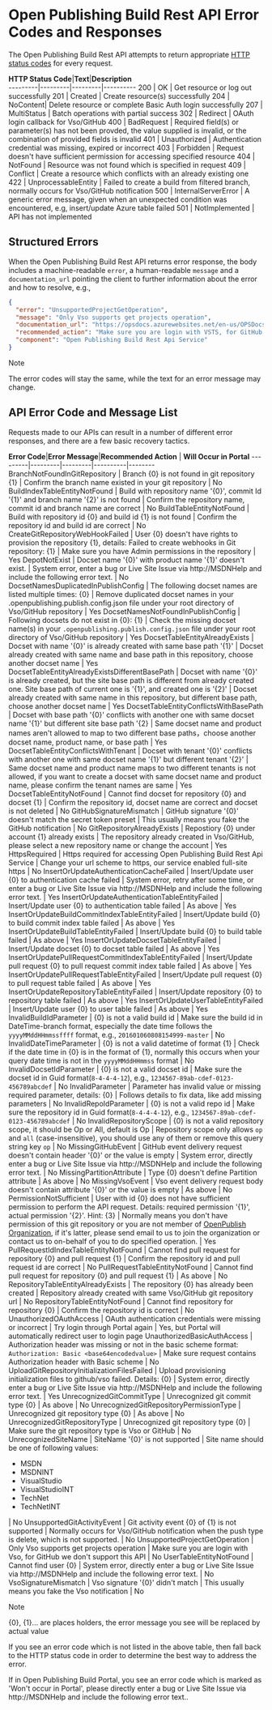 # Open Publishing Build Rest API Error Codes and Responses

The Open Publishing Build Rest API attempts to return appropriate [HTTP status codes](https://en.wikipedia.org/wiki/List_of_HTTP_status_codes) for every request.

**HTTP Status Code**|**Text**|**Description**  
---------|---------|---------|----------
200 | OK | Get resource or log out successfully
201 | Created | Create resource(s) successfully
204 | NoContent| Delete resource or complete Basic Auth login successfully
207 | MultiStatus | Batch operations with partial success
302 | Redirect | OAuth login callback for Vso/GitHub
400 | BadRequest | Required field(s) or parameter(s) has not been provded, the value supplied is invalid, or the combination of provided fields is invalid
401 | Unauthorized | Authentication credential was missing, expired or incorrect
403 | Forbidden | Request doesn't have sufficient permission for accessing specified resource
404 | NotFound | Resource was not found which is specified in request
409 | Conflict | Create a resource which conflicts with an already existing one
422 | UnprocessableEntity | Failed to create a build from filtered branch, normally occurs for Vso/GitHub notification
500 | InternalServerError | A generic error message, given when an unexpected condition was encountered, e.g, insert/update Azure table failed
501 | NotImplemented | API has not implemented

## Structured Errors
When the Open Publishing Build Rest API returns error response, the body includes a machine-readable `error`, a human-readable `message` and a `documentation_url` pointing the client to further information about the error and how to resolve, e.g.,

```json
{
  "error": "UnsupportedProjectGetOperation",
  "message": "Only Vso supports get projects operation",
  "documentation_url": "https://opsdocs.azurewebsites.net/en-us/OPSDocs/engdocs/open_publish_build_rest_api_error_codes_responses",
  "recommended_action": "Make sure you are login with VSTS, for GitHub we don't support this API",
  "component": "Open Publishing Build Rest Api Service"
}
```

> [!NOTE]
> The error codes will stay the same, while the text for an error message may change.

## API Error Code and Message List
Requests made to our APIs can result in a number of different error responses, and there are a few basic recovery tactics.

**Error Code**|**Error Message**|**Recommended Action**  | **Will Occur in Portal**
---------|---------|---------|----------|--------
BranchNotFoundInGitRepository | Branch {0} is not found in git repository {1} | Confirm the branch name existed in your git repository | No
BuildIndexTableEntityNotFound | Build with repository name '{0}', commit Id '{1}' and branch name '{2}' is not found | Confirm the repository name, commit id and branch name are correct | No
BuildTableEntityNotFound | Build with repository id {0} and build id {1} is not found | Confirm the repository id and build id are correct | No
CreateGitRepositoryWebHookFailed | User {0} doesn't have rights to provision the repository {1}, details: Failed to create webhooks in Git repository: {1} | Make sure you have Admin permissions in the repository | Yes
DepotNotExist | Docset name '{0}' with product name '{1}' doesn't exist. | System error, enter a bug or Live Site Issue via http://MSDNHelp and include the following error text. | No
DocsetNamesDuplicatedInPublishConfig | The following docset names are listed multiple times: {0} | Remove duplicated docset names in your .openpublishing.publish.config.json file under your root directory of Vso/GitHub repository | Yes
DocsetNamesNotFoundInPublishConfig | Following docsets do not exist in {0}: {1} | Check the missing docset name(s) in your `.openpublishing.publish.config.json` file under your root directory of Vso/GitHub repository | Yes
DocsetTableEntityAlreadyExists | Docset with name '{0}' is already created with same base path '{1}' | Docset already created with same name and base path in this repository, choose another docset name | Yes
DocsetTableEntityAlreadyExistsDifferentBasePath | Docset with name '{0}' is already created, but the site base path is different from already created one. Site base path of current one is '{1}', and created one is '{2}' | Docset already created with same name in this repository, but different base path, choose another docset name | Yes
DocsetTableEntityConflictsWithBasePath | Docset with base path '{0}' conflicts with another one with same docset name '{1}' but different site base path '{2} | Same docset name and product names aren't allowed to map to two different base paths，choose another docset name, product name, or base path | Yes
DocsetTableEntityConflictsWithTenant | Docset with tenant '{0}' conflicts with another one with same docset name '{1}' but different tenant '{2}' | Same docset name and product name maps to two different tenants is not allowed, if you want to create a docset with same docset name and product name, please confirm the tenant names are same | Yes
DocsetTableEntityNotFound | Cannot find docset for repository {0} and docset {1} | Confirm the repository id, docset name are correct and docset is not deleted | No
GitHubSignatureMismatch | GitHub signature '{0}' doesn't match the secret token preset | This usually means you fake the GitHub notification | No
GitRepositoryAlreadyExists | Repostiory {0} under account {1} already exists | The repository already created in Vso/GitHub, please select a new repository name or change the account | Yes
HttpsRequired | Https required for accessing Open Publishing Build Rest Api Service | Change your url scheme to https, our service enabled full-site https | No
InsertOrUpdateAuthenticationCacheFailed | Insert/Update user {0} to authentication cache failed | System error,  retry after some time, or enter a bug or Live Site Issue via http://MSDNHelp and include the following error text. | Yes
InsertOrUpdateAuthenticationTableEntityFailed | Insert/Update user {0} to authentication table failed | As above | Yes
InsertOrUpdateBuildCommitIndexTableEntityFailed | Insert/Update build {0} to build commit index table failed | As above | Yes
InsertOrUpdateBuildTableEntityFailed | Insert/Update build {0} to build table failed | As above | Yes
InsertOrUpdateDocsetTableEntityFailed | Insert/Update docset {0} to docset table failed | As above | Yes
InsertOrUpdatePullRequestCommitIndexTableEntityFailed | Insert/Update pull request {0} to pull request commit index table failed | As above | Yes
InsertOrUpdatePullRequestTableEntityFailed | Insert/Update pull request {0} to pull request table failed | As above | Yes
InsertOrUpdateRepositoryTableEntityFailed | Insert/Update repository {0} to repository table failed | As above | Yes
InsertOrUpdateUserTableEntityFailed | Insert/Update user {0} to user table failed | As above | Yes
InvalidBuildIdParameter | {0} is not a valid build id | Make sure the build id in DateTime-branch format, especially the date time follows the `yyyyMMddHHmmssffff` format, e.g., `201601060808154999-master` | No
InvalidDateTimeParameter | {0} is not a valid datetime of format {1} | Check if the date time in {0} is in the format of {1}, normally this occurs when your query date time is not in the `yyyyMMddHHmmss` format | No
InvalidDocsetIdParameter | {0} is not a valid docset id | Make sure the docset id in Guid format(`8-4-4-4-12`), e.g., `1234567-89ab-cdef-0123-456789abcdef` | No
InvalidParameter | Parameter has invalid value or missing required parameter, details: {0} | Follows details to fix data, like add missing parameters | No
InvalidRepoIdParameter | {0} is not a valid repo id | Make sure the repository id in Guid format(`8-4-4-4-12`), e.g., `1234567-89ab-cdef-0123-456789abcdef` | No
InvalidRepositoryScope | {0} is not a valid repository scope, it should be Op or All, default is Op | Repository scope only allows `op` and `all` (case-insensitive), you should use any of them or remove this query string key `op` | No
MissingGitHubEvent | GitHub event delivery request doesn't contain header '{0}' or the value is empty | System error, directly enter a bug or Live Site Issue via http://MSDNHelp and include the following error text. | No
MissingPartitionAttribute | Type {0} doesn't define Partition attribute | As above | No
MissingVsoEvent | Vso event delivery request body doesn't contain attribute '{0}' or the value is empty | As above | No
PermissionNotSufficient | User with id {0} does not have sufficient permission to perform the API request. Details: required permission '{1}', actual permission '{2}'. Hint: {3} | Normally means you don't have permission of this git repository or you are not member of [OpenPublish Organization](https://github.com/orgs/openpublish/), if it's latter, please send email to us to join the organization or contact us to on-behalf of you to do specified operation. | Yes
PullRequestIdIndexTableEntityNotFound | Cannot find pull request for repository {0} and pull request {1} | Confirm the repository id and pull request id are correct | No
PullRequestTableEntityNotFound | Cannot find pull request for repository {0} and pull request {1} | As above | No
RepositoryTableEntityAlreadyExists | The repository {0} has already been created | Repository already created with same Vso/GitHub git repository url | No
RepositoryTableEntityNotFound | Cannot find repository for repository {0} | Confirm the repository id is correct | No
UnauthorizedOAuthAccess | OAuth authentication credentials were missing or incorrect | Try login through Portal again | Yes, but Portal will automatically redirect user to login page
UnauthorizedBasicAuthAccess | Authorization header was missing or not in the basic scheme format: `Authorization: Basic <base64encodedvalue>` | Make sure request contains Authorization header with Basic scheme | No
UploadGitRepositoryInitializationFilesFailed | Upload provisioning initialization files to github/vso failed. Details: {0} | System error, directly enter a bug or Live Site Issue via http://MSDNHelp and include the following error text. | Yes
UnrecognizedGitCommitType | Unrecognized git commit type {0} | As above | No
UnrecognizedGitRepositoryPermissionType | Unrecognized git repository type {0} | As above | No
UnrecognizedGitRepositoryType | Unrecognized git repository type {0} | Make sure the git repository type is Vso or GitHub | No
UnrecognizedSiteName | SiteName '{0}' is not supported | Site name should be one of following values: <ul><li>MSDN</li><li>MSDNINT</li><li>VisualStudio</li><li>VisualStudioINT</li><li>TechNet</li><li>TechNetINT</li></ul> | No
UnsupportedGitActivityEvent | Git activity event {0} of {1} is not supported | Normally occurs for Vso/GitHub notification when the push type is delete, which is not supported. | No
UnsupportedProjectGetOperation | Only Vso supports get projects operation | Make sure you are login with Vso, for GitHub we don't support this API | No
UserTableEntityNotFound | Cannot find user {0} | System error, directly enter a bug or Live Site Issue via http://MSDNHelp and include the following error text. | No
VsoSignatureMismatch | Vso signature '{0}' didn't match | This usually means you fake the Vso notification | No


> [!NOTE]
> {0}, {1}... are places holders, the error message you see will be replaced by actual value


If you see an error code which is not listed in the above table, then fall back to the HTTP status code in order to determine the best way to address the error.

If in Open Publishing Build Portal, you see an error code which is marked as 'Won't occur in Portal', please directly enter a bug or Live Site Issue via http://MSDNHelp and include the following error text..